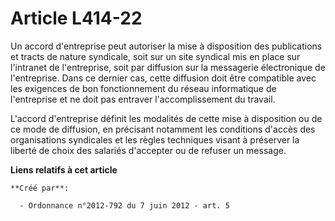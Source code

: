 # Article L414-22

Un accord d'entreprise peut autoriser la mise à disposition des publications et tracts de nature syndicale, soit sur un site
syndical mis en place sur l'intranet de l'entreprise, soit par diffusion sur la messagerie électronique de l'entreprise. Dans
ce dernier cas, cette diffusion doit être compatible avec les exigences de bon fonctionnement du réseau informatique de
l'entreprise et ne doit pas entraver l'accomplissement du travail. 

L'accord d'entreprise définit les modalités de cette mise à disposition ou de ce mode de diffusion, en précisant notamment
les conditions d'accès des organisations syndicales et les règles techniques visant à préserver la liberté de choix des
salariés d'accepter ou de refuser un message.

**Liens relatifs à cet article**

	**Créé par**:

	  - Ordonnance n°2012-792 du 7 juin 2012 - art. 5
